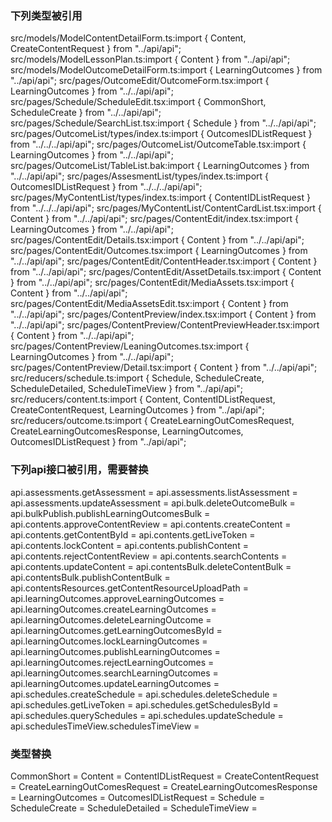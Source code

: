 ### 下列类型被引用

src/models/ModelContentDetailForm.ts:import { Content, CreateContentRequest } from "../api/api";
src/models/ModelLessonPlan.ts:import { Content } from "../api/api";
src/models/ModelOutcomeDetailForm.ts:import { LearningOutcomes } from "../api/api";
src/pages/OutcomeEdit/OutcomeForm.tsx:import { LearningOutcomes } from "../../api/api";
src/pages/Schedule/ScheduleEdit.tsx:import { CommonShort, ScheduleCreate } from "../../api/api";
src/pages/Schedule/SearchList.tsx:import { Schedule } from "../../api/api";
src/pages/OutcomeList/types/index.ts:import { OutcomesIDListRequest } from "../../../api/api";
src/pages/OutcomeList/OutcomeTable.tsx:import { LearningOutcomes } from "../../api/api";
src/pages/OutcomeList/TableList.bak:import { LearningOutcomes } from "../../api/api";
src/pages/AssesmentList/types/index.ts:import { OutcomesIDListRequest } from "../../../api/api";
src/pages/MyContentList/types/index.ts:import { ContentIDListRequest } from "../../../api/api";
src/pages/MyContentList/ContentCardList.tsx:import { Content } from "../../api/api";
src/pages/ContentEdit/index.tsx:import { LearningOutcomes } from "../../api/api";
src/pages/ContentEdit/Details.tsx:import { Content } from "../../api/api";
src/pages/ContentEdit/Outcomes.tsx:import { LearningOutcomes } from "../../api/api";
src/pages/ContentEdit/ContentHeader.tsx:import { Content } from "../../api/api";
src/pages/ContentEdit/AssetDetails.tsx:import { Content } from "../../api/api";
src/pages/ContentEdit/MediaAssets.tsx:import { Content } from "../../api/api";
src/pages/ContentEdit/MediaAssetsEdit.tsx:import { Content } from "../../api/api";
src/pages/ContentPreview/index.tsx:import { Content } from "../../api/api";
src/pages/ContentPreview/ContentPreviewHeader.tsx:import { Content } from "../../api/api";
src/pages/ContentPreview/LeaningOutcomes.tsx:import { LearningOutcomes } from "../../api/api";
src/pages/ContentPreview/Detail.tsx:import { Content } from "../../api/api";
src/reducers/schedule.ts:import { Schedule, ScheduleCreate, ScheduleDetailed, ScheduleTimeView } from "../api/api";
src/reducers/content.ts:import { Content, ContentIDListRequest, CreateContentRequest, LearningOutcomes } from "../api/api";
src/reducers/outcome.ts:import { CreateLearningOutComesRequest, CreateLearningOutcomesResponse, LearningOutcomes, OutcomesIDListRequest } from "../api/api";


### 下列api接口被引用，需要替换
api.assessments.getAssessment =
api.assessments.listAssessment =
api.assessments.updateAssessment =
api.bulk.deleteOutcomeBulk =
api.bulkPublish.publishLearningOutcomesBulk =
api.contents.approveContentReview =
api.contents.createContent =
api.contents.getContentById =
api.contents.getLiveToken =
api.contents.lockContent =
api.contents.publishContent =
api.contents.rejectContentReview =
api.contents.searchContents =
api.contents.updateContent =
api.contentsBulk.deleteContentBulk =
api.contentsBulk.publishContentBulk =
api.contentsResources.getContentResourceUploadPath =
api.learningOutcomes.approveLearningOutcomes =
api.learningOutcomes.createLearningOutcomes =
api.learningOutcomes.deleteLearningOutcome =
api.learningOutcomes.getLearningOutcomesById =
api.learningOutcomes.lockLearningOutcomes =
api.learningOutcomes.publishLearningOutcomes =
api.learningOutcomes.rejectLearningOutcomes =
api.learningOutcomes.searchLearningOutcomes =
api.learningOutcomes.updateLearningOutcomes =
api.schedules.createSchedule =
api.schedules.deleteSchedule =
api.schedules.getLiveToken =
api.schedules.getSchedulesById =
api.schedules.querySchedules =
api.schedules.updateSchedule =
api.schedulesTimeView.schedulesTimeView =


### 类型替换
CommonShort = 
Content = 
ContentIDListRequest = 
CreateContentRequest = 
CreateLearningOutComesRequest = 
CreateLearningOutcomesResponse = 
LearningOutcomes = 
OutcomesIDListRequest = 
Schedule = 
ScheduleCreate = 
ScheduleDetailed = 
ScheduleTimeView = 